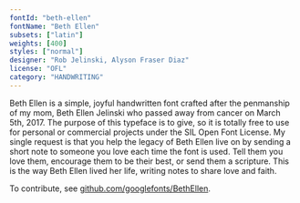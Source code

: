 ```yaml
---
fontId: "beth-ellen"
fontName: "Beth Ellen"
subsets: ["latin"]
weights: [400]
styles: ["normal"]
designer: "Rob Jelinski, Alyson Fraser Diaz"
license: "OFL"
category: "HANDWRITING"
---
```


<p>
Beth Ellen is a simple, joyful handwritten font crafted after the penmanship of my mom, Beth Ellen Jelinski who passed away from cancer on March 5th, 2017. The purpose of this typeface is to give, so it is totally free to use for personal or commercial projects under the SIL Open Font License. My single request is that you help the legacy of Beth Ellen live on by sending a short note to someone you love each time the font is used. Tell them you love them, encourage them to be their best, or send them a scripture. This is the way Beth Ellen lived her life, writing notes to share love and faith.
</p>
<p>To contribute, see <a href="https://github.com/googlefonts/BethEllen">github.com/googlefonts/BethEllen</a>.</p>
